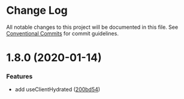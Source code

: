 # Change Log

All notable changes to this project will be documented in this file.
See [Conventional Commits](https://conventionalcommits.org) for commit guidelines.

# 1.8.0 (2020-01-14)

### Features

- add useClientHydrated ([200bd54](https://github.com/charlie-tango/hooks/commit/200bd543c608b59c3473ad842b8b5e0313daa8e9))
